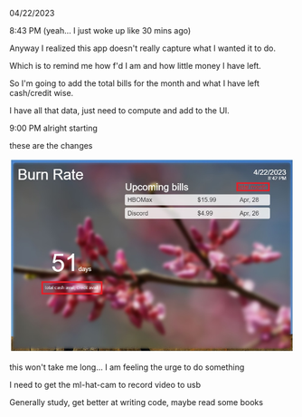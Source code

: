 04/22/2023

8:43 PM (yeah... I just woke up like 30 mins ago)

Anyway I realized this app doesn't really capture what I wanted it to do.

Which is to remind me how f'd I am and how little money I have left.

So I'm going to add the total bills for the month and what I have left cash/credit wise.

I have all that data, just need to compute and add to the UI.

9:00 PM alright starting

these are the changes

<img src="./devlog__ui-update.jpg"/>

this won't take me long... I am feeling the urge to do something

I need to get the ml-hat-cam to record video to usb

Generally study, get better at writing code, maybe read some books
